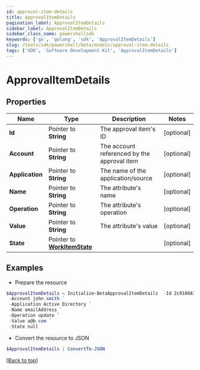 ```yaml
---
id: approval-item-details
title: ApprovalItemDetails
pagination_label: ApprovalItemDetails
sidebar_label: ApprovalItemDetails
sidebar_class_name: powershellsdk
keywords: ['go', 'golang', 'sdk', 'ApprovalItemDetails'] 
slug: /tools/sdk/powershell/beta/models/approval-item-details
tags: ['SDK', 'Software Development Kit', 'ApprovalItemDetails']
---
```



# ApprovalItemDetails

## Properties

Name | Type | Description | Notes
------------ | ------------- | ------------- | -------------
**Id** |  Pointer to **String** | The approval item&#39;s ID | [optional] 
**Account** |  Pointer to **String** | The account referenced by the approval item | [optional] 
**Application** |  Pointer to **String** | The name of the application/source | [optional] 
**Name** |  Pointer to **String** | The attribute&#39;s name | [optional] 
**Operation** |  Pointer to **String** | The attribute&#39;s operation | [optional] 
**Value** |  Pointer to **String** | The attribute&#39;s value | [optional] 
**State** |  Pointer to [**WorkItemState**](work-item-state) |  | [optional] 

## Examples

- Prepare the resource
```powershell
$ApprovalItemDetails = Initialize-BetaApprovalItemDetails  -Id 2c9180835d2e5168015d32f890ca1581 `
 -Account john.smith `
 -Application Active Directory `
 -Name emailAddress `
 -Operation update `
 -Value a@b.com `
 -State null
```

- Convert the resource to JSON
```powershell
$ApprovalItemDetails | ConvertTo-JSON
```


[[Back to top]](#) 


